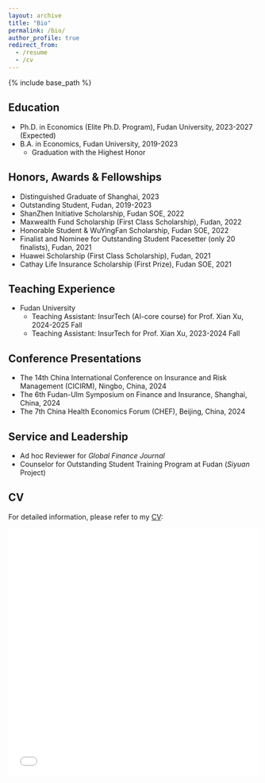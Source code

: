 ```yaml
---
layout: archive
title: "Bio"
permalink: /bio/
author_profile: true
redirect_from:
  - /resume
  - /cv
---
```


{% include base_path %}



Education
------
- Ph.D. in Economics (Elite Ph.D. Program), Fudan University, 2023-2027 (Expected)
- B.A. in Economics, Fudan University, 2019-2023
  - Graduation with the Highest Honor

Honors, Awards & Fellowships
------
- Distinguished Graduate of Shanghai, 2023
- Outstanding Student, Fudan, 2019-2023
- ShanZhen Initiative Scholarship, Fudan SOE, 2022
- Maxwealth Fund Scholarship (First Class Scholarship), Fudan, 2022
- Honorable Student & WuYingFan Scholarship, Fudan SOE, 2022
- Finalist and Nominee for Outstanding Student Pacesetter (only 20 finalists), Fudan, 2021
- Huawei Scholarship (First Class Scholarship), Fudan, 2021
- Cathay Life Insurance Scholarship (First Prize), Fudan SOE, 2021

Teaching Experience
------
* Fudan University
  * Teaching Assistant: InsurTech (AI-core course) for Prof. Xian Xu, 2024-2025 Fall
  * Teaching Assistant: InsurTech for Prof. Xian Xu, 2023-2024 Fall
  
Conference Presentations
------
- The 14th China International Conference on Insurance and Risk Management (CICIRM), Ningbo, China, 2024
- The 6th Fudan-Ulm Symposium on Finance and Insurance, Shanghai, China, 2024
- The 7th China Health Economics Forum (CHEF), Beijing, China, 2024

Service and Leadership
------
* Ad hoc Reviewer for *Global Finance Journal*
* Counselor for Outstanding Student Training Program at Fudan (*Siyuan* Project)

CV
------
For detailed information, please refer to my [CV](/assets/CV.pdf):
<iframe src="/assets/CV.pdf" width="100%" height="500" frameborder="no" border="0" marginwidth="0" marginheight="0"></iframe>

